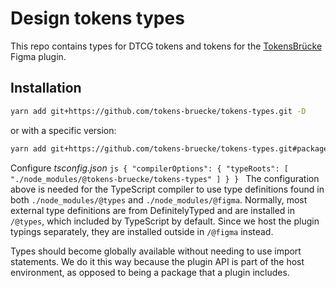 # Design tokens types

This repo contains types for DTCG tokens and tokens for the [TokensBrücke](https://github.com/tokens-bruecke/figma-plugin) Figma plugin.

## Installation

```bash
yarn add git+https://github.com/tokens-bruecke/tokens-types.git -D
```

or with a specific version:

```bash
yarn add git+https://github.com/tokens-bruecke/tokens-types.git#package-tag -D
```

Configure _tsconfig.json_
`js
    {
        "compilerOptions": {
            "typeRoots": [
                "./node_modules/@tokens-bruecke/tokens-types"
            ]
        }
    }
    `
The configuration above is needed for the TypeScript compiler to use type definitions found in both `./node_modules/@types` and `./node_modules/@figma`. Normally, most external type definitions are from DefinitelyTyped and are installed in `/@types`, which included by TypeScript by default. Since we host the plugin typings separately, they are installed outside in `/@figma` instead.

Types should become globally available without needing to use import statements. We do it this way because the plugin API is part of the host environment, as opposed to being a package that a plugin includes.
